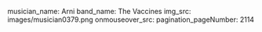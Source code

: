 musician_name: Arni
band_name: The Vaccines
img_src: images/musician0379.png
onmouseover_src: 
pagination_pageNumber: 2114